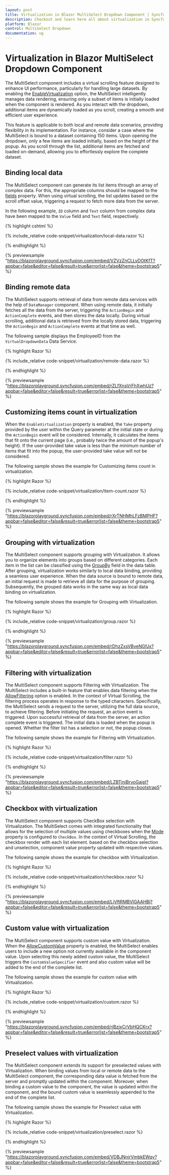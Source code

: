 ```yaml
---
layout: post
title: Virtualization in Blazor MultiSelect Dropdown Component | Syncfusion
description: Checkout and learn here all about virtualization in Syncfusion Blazor MultiSelect Dropdown component and much more.
platform: Blazor
control: MultiSelect Dropdown
documentation: ug
---
```


# Virtualization in Blazor MultiSelect Dropdown Component

The MultiSelect component includes a virtual scrolling feature designed to enhance UI performance, particularly for handling large datasets. By enabling the [EnableVirtualization](https://help.syncfusion.com/cr/blazor/Syncfusion.Blazor.DropDowns.SfMultiSelect-2.html#Syncfusion_Blazor_DropDowns_SfMultiSelect_2_EnableVirtualization) option, the MultiSelect intelligently manages data rendering, ensuring only a subset of items is initially loaded when the component is rendered. As you interact with the dropdown, additional items are dynamically loaded as you scroll, creating a smooth and efficient user experience.

This feature is applicable to both local and remote data scenarios, providing flexibility in its implementation. For instance, consider a case where the MultiSelect is bound to a dataset containing 150 items. Upon opening the dropdown, only a few items are loaded initially, based on the height of the popup. As you scroll through the list, additional items are fetched and loaded on-demand, allowing you to effortlessly explore the complete dataset.

## Binding local data

The MultiSelect component can generate its list items through an array of complex data. For this, the appropriate columns should be mapped to the [fields](https://help.syncfusion.com/cr/blazor/Syncfusion.Blazor.DropDowns.MultiSelectFieldSettings.html) property. When using virtual scrolling, the list updates based on the scroll offset value, triggering a request to fetch more data from the server.

In the following example, `ID` column and `Text` column from complex data have been mapped to the `Value` field and `Text` field, respectively.

{% highlight cshtml %}

{% include_relative code-snippet/virtualization/local-data.razor %}

{% endhighlight %}

{% previewsample "https://blazorplayground.syncfusion.com/embed/VZVzZnCLLvDOtKfT?appbar=false&editor=false&result=true&errorlist=false&theme=bootstrap5" %}

## Binding remote data

The MultiSelect supports retrieval of data from remote data services with the help of `DataManager` component. When using remote data, it initially fetches all the data from the server, triggering the `ActionBegin` and `ActionComplete` events, and then stores the data locally. During virtual scrolling, additional data is retrieved from the locally stored data, triggering the `ActionBegin` and `ActionComplete` events at that time as well.

The following sample displays the EmployeeID from the `VirtualDropdownData` Data Service.

{% highlight Razor %}

{% include_relative code-snippet/virtualization/remote-data.razor %}

{% endhighlight %}

{% previewsample "https://blazorplayground.syncfusion.com/embed/rZLfXnsVrFhXwhUz?appbar=false&editor=false&result=true&errorlist=false&theme=bootstrap5" %}

## Customizing items count in virtualization 

When the `EnableVirtualization` property is enabled, the `Take` property provided by the user within the Query parameter at the initial state or during the `ActionBegin` event will be considered. Internally, it calculates the items that fit onto the current page (i.e., probably twice the amount of the popup's height). If the user-provided take value is less than the minimum number of items that fit into the popup, the user-provided take value will not be considered.

The following sample shows the example for Customizing items count in virtualization.

{% highlight Razor %}

{% include_relative code-snippet/virtualization/item-count.razor %}

{% endhighlight %}

{% previewsample "https://blazorplayground.syncfusion.com/embed/rXrTNHMhLFzBMPHF?appbar=false&editor=false&result=true&errorlist=false&theme=bootstrap5" %}

## Grouping with virtualization

The MultiSelect component supports grouping with Virtualization. It allows you to organize elements into groups based on different categories. Each item in the list can be classified using the [GroupBy](https://help.syncfusion.com/cr/blazor/Syncfusion.Blazor.DropDowns.MultiSelectFieldSettings.html#Syncfusion_Blazor_DropDowns_MultiSelectFieldSettings_GroupBy) field in the data table. After grouping, virtualization works similarly to local data binding, providing a seamless user experience. When the data source is bound to remote data, an initial request is made to retrieve all data for the purpose of grouping. Subsequently, the grouped data works in the same way as local data binding on virtualization. 

The following sample shows the example for Grouping with Virtualization. 

{% highlight Razor %}

{% include_relative code-snippet/virtualization/group.razor %}

{% endhighlight %}

{% previewsample "https://blazorplayground.syncfusion.com/embed/rDhzZxsVBveNGfJx?appbar=false&editor=false&result=true&errorlist=false&theme=bootstrap5" %}

## Filtering with virtualization

The MultiSelect component supports Filtering with Virtualization. The MultiSelect includes a built-in feature that enables data filtering when the [AllowFiltering](https://help.syncfusion.com/cr/blazor/Syncfusion.Blazor.DropDowns.MultiSelectModel-1.html#Syncfusion_Blazor_DropDowns_MultiSelectModel_1_AllowFiltering) option is enabled. In the context of Virtual Scrolling, the filtering process operates in response to the typed characters. Specifically, the MultiSelect sends a request to the server, utilizing the full data source, to achieve filtering. Before initiating the request, an action event is triggered. Upon successful retrieval of data from the server, an action complete event is triggered. The initial data is loaded when the popup is opened. Whether the filter list has a selection or not, the popup closes.

The following sample shows the example for Filtering with Virtualization.

{% highlight Razor %}

{% include_relative code-snippet/virtualization/filter.razor %}

{% endhighlight %}

{% previewsample "https://blazorplayground.syncfusion.com/embed/LZBTjniBrvoGajst?appbar=false&editor=false&result=true&errorlist=false&theme=bootstrap5" %}

## Checkbox with virtualization

The MultiSelect component supports CheckBox selection with Virtualization. The MultiSelect comes with integrated functionality that allows for the selection of multiple values using checkboxes when the [Mode](https://help.syncfusion.com/cr/blazor/Syncfusion.Blazor.DropDowns.MultiSelectModel-1.html#Syncfusion_Blazor_DropDowns_MultiSelectModel_1_Mode) property is configured to `CheckBox`. In the context of Virtual Scrolling, the checkbox render with each list element. based on the checkbox selection and unselection, component value property updated with respective values.

The following sample shows the example for checkbox with Virtualization.

{% highlight Razor %}

{% include_relative code-snippet/virtualization/checkbox.razor %}

{% endhighlight %}

{% previewsample "https://blazorplayground.syncfusion.com/embed/LjVftRMBVlGAAHBj?appbar=false&editor=false&result=true&errorlist=false&theme=bootstrap5" %}

## Custom value with virtualization

The MultiSelect component supports custom value with Virtualization. When the [AllowCustomValue](https://help.syncfusion.com/cr/blazor/Syncfusion.Blazor.DropDowns.MultiSelectModel-1.html#Syncfusion_Blazor_DropDowns_MultiSelectModel_1_AllowCustomValue) property is enabled, the MultiSelect enables users to include a new option not currently available in the component value. Upon selecting this newly added custom value, the MultiSelect triggers the `CustomValueSpecifier` event and also custom value will be added to the end of the complete list.

The following sample shows the example for custom value with Virtualization.

{% highlight Razor %}

{% include_relative code-snippet/virtualization/custom.razor %}

{% endhighlight %}

{% previewsample "https://blazorplayground.syncfusion.com/embed/rjBzjxCrVbHQCKrx?appbar=false&editor=false&result=true&errorlist=false&theme=bootstrap5" %}

## Preselect values with virtualization

The MultiSelect component extends its support for preselected values with Virtualization. When binding values from local or remote data to the MultiSelect component, the corresponding data value is fetched from the server and promptly updated within the component. Moreover, when binding a custom value to the component, the value is updated within the component, and the bound custom value is seamlessly appended to the end of the complete list.

The following sample shows the example for Preselect value with Virtualization.

{% highlight Razor %}

{% include_relative code-snippet/virtualization/preselect.razor %}

{% endhighlight %}

{% previewsample "https://blazorplayground.syncfusion.com/embed/VDBJNnirVmbkEWqv?appbar=false&editor=false&result=true&errorlist=false&theme=bootstrap5" %}